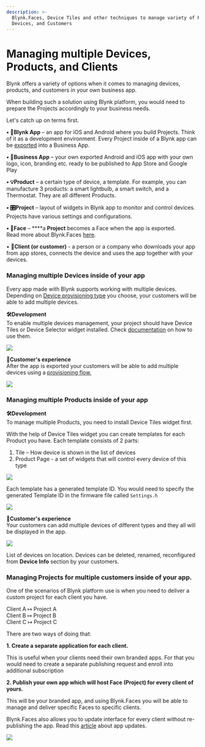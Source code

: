 ```yaml
---
description: >-
  Blynk.Faces, Device Tiles and other techniques to manage variety of Products,
  Devices, and Customers
---
```


# Managing multiple Devices, Products, and Clients

Blynk offers a variety of options when it comes to managing devices, products, and customers in your own business app. 

When building such a solution using Blynk platform, you would need to prepare the Projects accordingly to your business needs. 

Let's catch up on terms first.

**• 📱Blynk App** – an app for iOS and Android where you build Projects. Think of it as a development environment. Every Project inside of a Blynk app can be [exported](http://help.blynk.cc/publishing-apps-made-with-blynk/export-project-made-with-blynk-into-a-standalone-app) into a Business App.  


**• 📱Business App** – your own exported Android and iOS app with your own logo, icon, branding etc. ready to be published to App Store and Google Play  


**• 💡Product** – a certain type of device, a template. For example, you can manufacture 3 products: a smart lightbulb, a smart switch, and a Thermostat. They are all different Products.  


**• 🎛Project** – layout of widgets in Blynk app to monitor and control devices. Projects have various settings and configurations.  


**• 🗿Face** –  ****a **Project** becomes a Face when the app is exported.  
Read more about Blynk.Faces [here](http://help.blynk.cc/publishing-apps-made-with-blynk/updating-the-apps-made-with-blynk).  


• **👫Client \(or customer\)** - a person or a company who downloads your app from app stores, connects the device and uses the app together with your devices.

### Managing multiple Devices inside of your app <a id="managing-multiple-devices-inside-of-your-app"></a>

  
Every app made with Blynk supports working with multiple devices. Depending on [Device provisioning type](http://help.blynk.cc/publishing-apps-made-with-blynk/1240196-provisioning-products-with-auth-tokens/provisioning-products-with-auth-tokens) you choose, your customers will be able to add multiple devices. 

**🛠Development**  
To enable multiple devices management, your project should have Device Tiles or Device Selector widget installed. Check [documentation](http://docs.blynk.cc/) on how to use them.

![](https://downloads.intercomcdn.com/i/o/80233684/d9c6caee769b47f3320272f5/device+Tiles+image.png)

  
**👫Customer's experience**  
After the app is exported your customers will be able to add multiple devices using a [provisioning flow.](http://help.blynk.cc/publishing-apps-made-with-blynk#1240196-provisioning-products-with-auth-tokens)

![](https://downloads.intercomcdn.com/i/o/80248975/0e44bf8c492ebb93311652ea/wi-fi-wizard.png)

### Managing multiple Products inside of your app <a id="managing-multiple-products-inside-of-your-app"></a>

**🛠Development**  
To manage multiple Products, you need to install Device Tiles widget first.

With the help of Device Tiles widget you can create templates for each Product you have. Each template consists of 2 parts:

1. Tile – How device is shown in the list of devices 
2. Product Page - a set of widgets that will control every device of this type

![](https://downloads.intercomcdn.com/i/o/80236851/e51623f9cc977a53d925b53a/Device+Tiles++Templates.png)

Each template has a generated template ID. You would need to specify the generated Template ID in the firmware file called `Settings.h`  

![](https://downloads.intercomcdn.com/i/o/80231471/d2d7aad203fee3446b4fb925/terminal.png)

**👫Customer's experience**  
Your customers can add multiple devices of different types and they all will be displayed in the app.

![](https://downloads.intercomcdn.com/i/o/80240543/63a904202635d2b2ebb29869/temperature-monitoring-with-blynk-iot.png)

List of devices on location. Devices can be deleted, renamed, reconfigured from **Device Info** section by your customers.

### Managing Projects for multiple customers inside of your app.  <a id="managing-projects-for-multiple-customers-inside-of-your-app"></a>

One of the scenarios of Blynk platform use is when you need to deliver a custom project for each client you have.

Client A ↦ Project A  
Client B ↦ Project B  
Client C ↦ Project C

There are two ways of doing that: 

**1. Create a separate application for each client.** 

This is useful when your clients need their own branded apps. For that you would need to create a separate publishing request and enroll into additional subscription

**2. Publish your own app which will host Face \(Project\) for every client of yours.** 

This will be your branded app, and using Blynk.Faces you will be able to manage and deliver specific Faces to specific clients.

Blynk.Faces also allows you to update interface for every client without re-publishing the app. Read this [article](http://help.blynk.cc/publishing-apps-made-with-blynk/updating-the-apps-made-with-blynk) about app updates.  


![](https://downloads.intercomcdn.com/i/o/80248454/6829136673d1287563f8207d/Blynk-Information-architecture+2.png)

